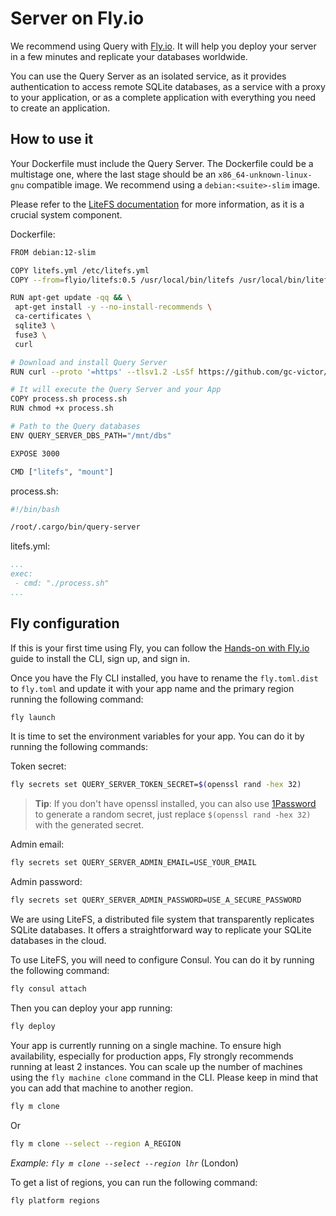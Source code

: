 # Server on Fly.io

We recommend using Query with [Fly.io](https://fly.io). It will help you deploy your server in a few minutes and replicate your databases worldwide.

You can use the Query Server as an isolated service, as it provides authentication to access remote SQLite databases, as a service with a proxy to your application, or as a complete application with everything you need to create an application.

## How to use it

Your Dockerfile must include the Query Server. The Dockerfile could be a multistage one, where the last stage should be an `x86_64-unknown-linux-gnu` compatible image. We recommend using a `debian:<suite>-slim` image.

Please refer to the [LiteFS documentation](https://fly.io/litefs/speedrun/) for more information, as it is a crucial system component.

Dockerfile:

```sh
FROM debian:12-slim

COPY litefs.yml /etc/litefs.yml
COPY --from=flyio/litefs:0.5 /usr/local/bin/litefs /usr/local/bin/litefs

RUN apt-get update -qq && \
 apt-get install -y --no-install-recommends \
 ca-certificates \
 sqlite3 \
 fuse3 \
 curl

# Download and install Query Server
RUN curl --proto '=https' --tlsv1.2 -LsSf https://github.com/gc-victor/query/releases/latest/download/query-server-installer.sh | sh

# It will execute the Query Server and your App
COPY process.sh process.sh
RUN chmod +x process.sh

# Path to the Query databases
ENV QUERY_SERVER_DBS_PATH="/mnt/dbs"

EXPOSE 3000

CMD ["litefs", "mount"]
```

process.sh:

```bash
#!/bin/bash

/root/.cargo/bin/query-server
```

litefs.yml:

```yml
...
exec:
 - cmd: "./process.sh"
...
```

## Fly configuration

If this is your first time using Fly, you can follow the [Hands-on with Fly.io](https://fly.io/hands-on/) guide to install the CLI, sign up, and sign in.

Once you have the Fly CLI installed, you have to rename the `fly.toml.dist` to `fly.toml` and update it with your app name and the primary region running the following command:

```sh
fly launch
```

It is time to set the environment variables for your app. You can do it by running the following commands:

Token secret:

```sh
fly secrets set QUERY_SERVER_TOKEN_SECRET=$(openssl rand -hex 32)
```

> **Tip**: If you don't have openssl installed, you can also use
> [1Password](https://1password.com/password-generator) to generate a random
> secret, just replace `$(openssl rand -hex 32)` with the generated secret.

Admin email:

```sh
fly secrets set QUERY_SERVER_ADMIN_EMAIL=USE_YOUR_EMAIL
```

Admin password:

```sh
fly secrets set QUERY_SERVER_ADMIN_PASSWORD=USE_A_SECURE_PASSWORD
```

We are using LiteFS, a distributed file system that transparently replicates SQLite databases. It offers a straightforward way to replicate your SQLite databases in the cloud.

To use LiteFS, you will need to configure Consul. You can do it by running the following command:

```sh
fly consul attach
```

Then you can deploy your app running:

```sh
fly deploy
```

Your app is currently running on a single machine. To ensure high availability, especially for production apps, Fly strongly recommends running at least 2 instances. You can scale up the number of machines using the `fly machine clone` command in the CLI. Please keep in mind that you can add that machine to another region.

```sh
fly m clone
```

Or

```sh
fly m clone --select --region A_REGION
```

*Example: `fly m clone --select --region lhr`* (London)

To get a list of regions, you can run the following command:

```sh
fly platform regions
```
